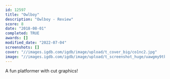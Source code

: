 ```yaml
---
id: 12597
title: "Owlboy"
description: "Owlboy - Review"
score: 8
date: "2018-08-01"
completed: TRUE
awards: []
modified_date: "2022-07-04"
screenshots: []
cover: "//images.igdb.com/igdb/image/upload/t_cover_big/co1nc2.jpg"
image: "//images.igdb.com/igdb/image/upload/t_screenshot_huge/uawgmy9tksj9irw6wl6i.jpg"
---
```

A fun platformer with cut graphics!